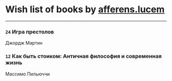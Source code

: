 # Wish list of books by [afferens.lucem](http://vk.com/id196071655)
---

### `24` Игра престолов
Джордж Мартин

### `12` Как быть стоиком: Античная философия и современная жизнь
Массимо Пильюччи

